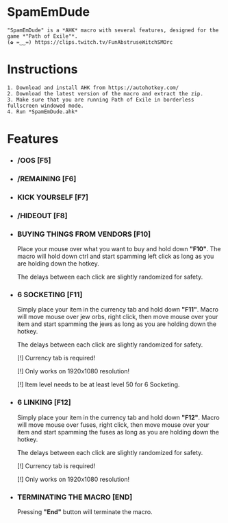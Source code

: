 # SpamEmDude
	"SpamEmDude" is a *AHK* macro with several features, designed for the game *"Path of Exile"*.
	(✿ =‿‿=) https://clips.twitch.tv/FunAbstruseWitchSMOrc

# Instructions

	1. Download and install AHK from https://autohotkey.com/
	2. Download the latest version of the macro and extract the zip.
	3. Make sure that you are running Path of Exile in borderless fullscreen windowed mode.
	4. Run *SpamEmDude.ahk*

# Features

* ### /OOS [F5]

* ### /REMAINING [F6]

* ### KICK YOURSELF [F7]
  
* ### /HIDEOUT [F8]

* ### BUYING THINGS FROM VENDORS [F10]

	Place your mouse over what you want to buy and hold down __"F10"__. The macro will hold down ctrl and start spamming left click as long as you are holding down the hotkey.
	
	The delays between each click are slightly randomized for safety.

* ### 6 SOCKETING [F11]

	Simply place your item in the currency tab and hold down __"F11"__. Macro will move mouse over jew orbs, right click, then move mouse over your item and start spamming the jews as long as you are holding down the hotkey.
	
	The delays between each click are slightly randomized for safety.

	[!] Currency tab is required!

	[!] Only works on 1920x1080 resolution!

	[!] Item level needs to be at least level 50 for 6 Socketing.

* ### 6 LINKING [F12]

	Simply place your item in the currency tab and hold down __"F12"__. Macro will move mouse over fuses, right click, then move mouse over your item and start spamming the fuses as long as you are holding down the hotkey.

	The delays between each click are slightly randomized for safety.

	[!] Currency tab is required!

	[!] Only works on 1920x1080 resolution!

* ### TERMINATING THE MACRO [END]

	Pressing __"End"__ button will terminate the macro.
